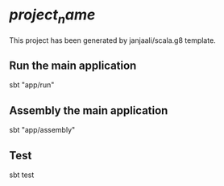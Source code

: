 # $project_name$

This project has been generated by janjaali/scala.g8 template.

## Run the main application

sbt "app/run"

## Assembly the main application

sbt "app/assembly"

## Test

sbt test
